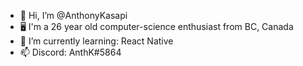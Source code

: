 - 👋 Hi, I’m @AnthonyKasapi
- 🖥️ I'm a 26 year old computer-science enthusiast from BC, Canada
- 🌱 I’m currently learning: React Native
- 📫 Discord: AnthK#5864
